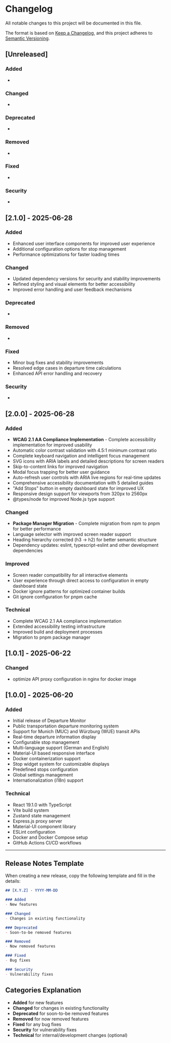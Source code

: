 # Changelog

All notable changes to this project will be documented in this file.

The format is based on [Keep a Changelog](https://keepachangelog.com/en/1.0.0/),
and this project adheres to [Semantic Versioning](https://semver.org/spec/v2.0.0.html).

## [Unreleased]

### Added
-

### Changed
-

### Deprecated
-

### Removed
-

### Fixed
-

### Security
-

## [2.1.0] - 2025-06-28

### Added
- Enhanced user interface components for improved user experience
- Additional configuration options for stop management
- Performance optimizations for faster loading times

### Changed
- Updated dependency versions for security and stability improvements
- Refined styling and visual elements for better accessibility
- Improved error handling and user feedback mechanisms

### Deprecated
-

### Removed
-

### Fixed
- Minor bug fixes and stability improvements
- Resolved edge cases in departure time calculations
- Enhanced API error handling and recovery

### Security
-

## [2.0.0] - 2025-06-28

### Added
- **WCAG 2.1 AA Compliance Implementation** - Complete accessibility implementation for improved usability
- Automatic color contrast validation with 4.5:1 minimum contrast ratio
- Complete keyboard navigation and intelligent focus management
- SVG icons with ARIA labels and detailed descriptions for screen readers
- Skip-to-content links for improved navigation
- Modal focus trapping for better user guidance
- Auto-refresh user controls with ARIA live regions for real-time updates
- Comprehensive accessibility documentation with 5 detailed guides
- "Add Stops" button in empty dashboard state for improved UX
- Responsive design support for viewports from 320px to 2560px
- @types/node for improved Node.js type support

### Changed
- **Package Manager Migration** - Complete migration from npm to pnpm for better performance
- Language selector with improved screen reader support
- Heading hierarchy corrected (h3 → h2) for better semantic structure
- Dependency updates: eslint, typescript-eslint and other development dependencies

### Improved
- Screen reader compatibility for all interactive elements
- User experience through direct access to configuration in empty dashboard state
- Docker ignore patterns for optimized container builds
- Git ignore configuration for pnpm cache

### Technical
- Complete WCAG 2.1 AA compliance implementation
- Extended accessibility testing infrastructure
- Improved build and deployment processes
- Migration to pnpm package manager

## [1.0.1] - 2025-06-22

### Changed
- optimize API proxy configuration in nginx for docker image

## [1.0.0] - 2025-06-20

### Added
- Initial release of Departure Monitor
- Public transportation departure monitoring system
- Support for Munich (MUC) and Würzburg (WUE) transit APIs
- Real-time departure information display
- Configurable stop management
- Multi-language support (German and English)
- Material-UI based responsive interface
- Docker containerization support
- Stop widget system for customizable displays
- Predefined stops configuration
- Global settings management
- Internationalization (i18n) support

### Technical
- React 19.1.0 with TypeScript
- Vite build system
- Zustand state management
- Express.js proxy server
- Material-UI component library
- ESLint configuration
- Docker and Docker Compose setup
- GitHub Actions CI/CD workflows

---

## Release Notes Template

When creating a new release, copy the following template and fill in the details:

```markdown
## [X.Y.Z] - YYYY-MM-DD

### Added
- New features

### Changed
- Changes in existing functionality

### Deprecated
- Soon-to-be removed features

### Removed
- Now removed features

### Fixed
- Bug fixes

### Security
- Vulnerability fixes
```

## Categories Explanation

- **Added** for new features
- **Changed** for changes in existing functionality
- **Deprecated** for soon-to-be removed features
- **Removed** for now removed features
- **Fixed** for any bug fixes
- **Security** for vulnerability fixes
- **Technical** for internal/development changes (optional)